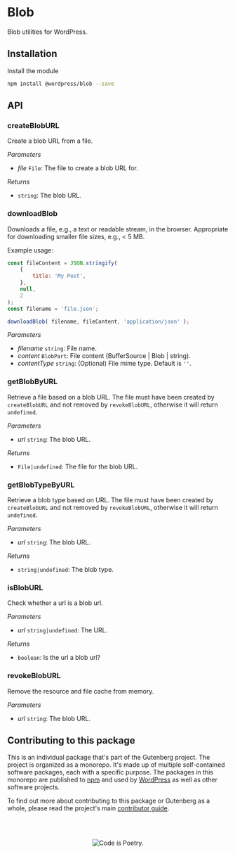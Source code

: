 # Blob

Blob utilities for WordPress.

## Installation

Install the module

```bash
npm install @wordpress/blob --save
```

## API

<!-- START TOKEN(Autogenerated API docs) -->

### createBlobURL

Create a blob URL from a file.

_Parameters_

-   _file_ `File`: The file to create a blob URL for.

_Returns_

-   `string`: The blob URL.

### downloadBlob

Downloads a file, e.g., a text or readable stream, in the browser. Appropriate for downloading smaller file sizes, e.g., \< 5 MB.

Example usage:

```js
const fileContent = JSON.stringify(
	{
		title: 'My Post',
	},
	null,
	2
);
const filename = 'file.json';

downloadBlob( filename, fileContent, 'application/json' );
```

_Parameters_

-   _filename_ `string`: File name.
-   _content_ `BlobPart`: File content (BufferSource | Blob | string).
-   _contentType_ `string`: (Optional) File mime type. Default is `''`.

### getBlobByURL

Retrieve a file based on a blob URL. The file must have been created by `createBlobURL` and not removed by `revokeBlobURL`, otherwise it will return `undefined`.

_Parameters_

-   _url_ `string`: The blob URL.

_Returns_

-   `File|undefined`: The file for the blob URL.

### getBlobTypeByURL

Retrieve a blob type based on URL. The file must have been created by `createBlobURL` and not removed by `revokeBlobURL`, otherwise it will return `undefined`.

_Parameters_

-   _url_ `string`: The blob URL.

_Returns_

-   `string|undefined`: The blob type.

### isBlobURL

Check whether a url is a blob url.

_Parameters_

-   _url_ `string|undefined`: The URL.

_Returns_

-   `boolean`: Is the url a blob url?

### revokeBlobURL

Remove the resource and file cache from memory.

_Parameters_

-   _url_ `string`: The blob URL.

<!-- END TOKEN(Autogenerated API docs) -->

## Contributing to this package

This is an individual package that's part of the Gutenberg project. The project is organized as a monorepo. It's made up of multiple self-contained software packages, each with a specific purpose. The packages in this monorepo are published to [npm](https://www.npmjs.com/) and used by [WordPress](https://make.wordpress.org/core/) as well as other software projects.

To find out more about contributing to this package or Gutenberg as a whole, please read the project's main [contributor guide](https://github.com/WordPress/gutenberg/tree/HEAD/CONTRIBUTING.md).

<br /><br /><p align="center"><img src="https://s.w.org/style/images/codeispoetry.png?1" alt="Code is Poetry." /></p>
